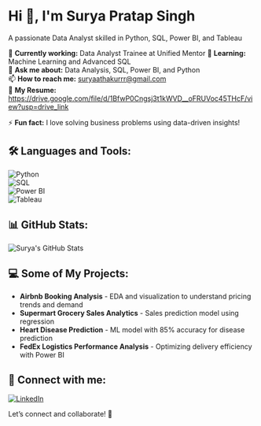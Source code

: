 # Hi 👋, I'm Surya Pratap Singh  
A passionate Data Analyst skilled in Python, SQL, Power BI, and Tableau  

🔭 **Currently working:** Data Analyst Trainee at Unified Mentor 
🌱 **Learning:** Machine Learning and Advanced SQL  
💬 **Ask me about:** Data Analysis, SQL, Power BI, and Python  
📫 **How to reach me:** suryaathakurrr@gmail.com  
📄 **My Resume:** https://drive.google.com/file/d/1BfwP0Cngsj3t1kWVD__oFRUVoc45THcF/view?usp=drive_link

⚡ **Fun fact:** I love solving business problems using data-driven insights!  

## 🛠️ Languages and Tools:
![Python](https://img.shields.io/badge/Python-3776AB?style=for-the-badge&logo=python&logoColor=white)  
![SQL](https://img.shields.io/badge/SQL-CC2927?style=for-the-badge&logo=microsoft-sql-server&logoColor=white)  
![Power BI](https://img.shields.io/badge/Power%20BI-F2C811?style=for-the-badge&logo=power-bi&logoColor=black)  
![Tableau](https://img.shields.io/badge/Tableau-E97627?style=for-the-badge&logo=tableau&logoColor=white)  

## 📊 GitHub Stats:
![Surya's GitHub Stats](https://github-readme-stats.vercel.app/api?username=your-github-username&show_icons=true&theme=radical)

## 💻 Some of My Projects:
- **Airbnb Booking Analysis** - EDA and visualization to understand pricing trends and demand  
- **Supermart Grocery Sales Analytics** - Sales prediction model using regression  
- **Heart Disease Prediction** - ML model with 85% accuracy for disease prediction  
- **FedEx Logistics Performance Analysis** - Optimizing delivery efficiency with Power BI  

## 🤝 Connect with me:
[![LinkedIn](https://img.shields.io/badge/LinkedIn-0077B5?style=for-the-badge&logo=linkedin&logoColor=white)](https://www.linkedin.com/in/suryasingh77/)  


Let’s connect and collaborate! 🚀

